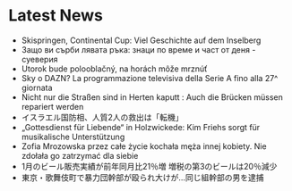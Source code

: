 # Latest News
-  Skispringen, Continental Cup: Viel Geschichte auf dem Inselberg
-  Защо ви сърби лявата ръка: знаци по време и част от деня - суеверия
-  Utorok bude polooblačný, na horách môže mrznúť
-  Sky o DAZN? La programmazione televisiva della Serie A fino alla 27^ giornata
-  Nicht nur die Straßen sind in Herten kaputt : Auch die Brücken müssen repariert werden
-  イスラエル国防相、人質2人の救出は「転機」
-  „Gottesdienst für Liebende“ in Holzwickede: Kim Friehs sorgt für musikalische Unterstützung
-  Zofia Mrozowska przez całe życie kochała męża innej kobiety. Nie zdołała go zatrzymać dla siebie
-  1月のビール販売実績が前年同月比21％増 増税の第3のビールは20％減少
-  東京・歌舞伎町で暴力団幹部が殴られ大けが…同じ組幹部の男を逮捕

